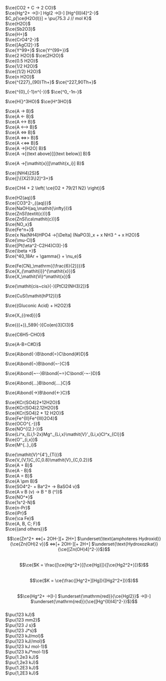 $\ce{CO2 + C -> 2 CO}$  
$\ce{Hg^2+ ->[I-] HgI2 ->[I-] [Hg^{II}I4]^2-}$  
$C_p[\ce{H2O(l)}] = \pu{75.3 J // mol K}$  
$\ce{H2O}$  
$\ce{Sb2O3}$  
$\ce{H+}$  
$\ce{CrO4^2-}$  
$\ce{[AgCl2]-}$  
$\ce{Y^99+}$ $\ce{Y^{99+}}$  
$\ce{2 H2O}$ $\ce{2H2O}$  
$\ce{0.5 H2O}$  
$\ce{1/2 H2O}$  
$\ce{(1/2) H2O}$  
$\ce{n H2O}$  
$\ce{^{227}_{90}Th+}$ $\ce{^227_90Th+}$  

$\ce{^{0}_{-1}n^{-}}$ $\ce{^0_-1n-}$  

$\ce{H{}^3HO}$ $\ce{H^3HO}$  

$\ce{A -> B}$  
$\ce{A <- B}$  
$\ce{A <-> B}$  
$\ce{A <--> B}$  
$\ce{A <=> B}$  
$\ce{A <=>> B}$  
$\ce{A <<=> B}$  
$\ce{A ->[H2O] B}$  
$\ce{A ->[{text above}][{text below}] B}$  

$\ce{A ->[\mathit{x}][\mathit{x_i}] B}$  

$\ce{(NH4)2S}$  
$\ce{[\{(X2)3\}2]^3+}$  

$\ce{CH4 + 2 \left( \ce{O2 + 79/21 N2} \right)}$  

$\ce{H2(aq)}$  
$\ce{CO3^2-_{(aq)}}$  
$\ce{NaOH(aq,\mathit{\infty})}$  
$\ce{ZnS(\textit{c})}$  
$\ce{ZnS(\ca\mathit{c})}$  
$\ce{NO_x}$  
$\ce{Fe^n+}$  
$\ce{x Na(NH4)HPO4 ->[\Delta] (NaPO3)_x + x NH3 ^ + x H2O}$  
$\ce{\mu-Cl}$  
$\ce{[Pt(\eta^2-C2H4)Cl3]-}$  
$\ce{\beta +}$  
$\ce{^40_18Ar + \gamma{} + \nu_e}$  

$\ce{Fe(CN)_\mathrm{{\frac{6}{2}}}}$  
$\ce{X_{\mathit{i}}^{\mathit{x}}}$  
$\ce{X_\mathit{Vi}^\mathit{x}}$  

$\ce{\mathit{cis~cis}{-}[PtCl2(NH3)2]}$  
 
$\ce{CuS(\mathit{hP12})}$  

$\ce{{Gluconic Acid} + H2O2}$  
 
$\ce{X_{{red}}}$  

$\ce{{(+)}_589{-}[Co(en)3]Cl3}$   

$\ce{C6H5-CHO}$  

$\ce{A-B=C#D}$  

$\ce{A\bond{-}B\bond{=}C\bond{#}D}$  

$\ce{A\bond{~}B\bond{~-}C}$  

$\ce{A\bond{~--}B\bond{~=}C\bond{-~-}D}$  

$\ce{A\bond{...}B\bond{....}C}$  

$\ce{A\bond{->}B\bond{<-}C}$  

$\ce{KCr(SO4)2*12H2O}$  
$\ce{KCr(SO4)2.12H2O}$  
$\ce{KCr(SO4)2 * 12 H2O}$  
$\ce{Fe^{II}Fe^{III}2O4}$  
$\ce{OCO^{.-}}$  
$\ce{NO^{(2.)-}}$  
$\ce{Li^x_{Li,1-2x}Mg^._{Li,x}\mathit{V}'_{Li,x}Cl^x_{Cl}}$   
$\ce{O''_{i,x}}$  
$\ce{M^{..}_i}$  

$\ce{\mathit{V}^{4'}_{Ti}}$  
$\ce{V_{V,1}C_{C,0.8}\mathit{V}_{C,0.2}}$  
$\ce{A + B}$  
$\ce{A - B}$  
$\ce{A = B}$  
$\ce{A \pm B}$  
$\ce{SO4^2- + Ba^2+ -> BaSO4 v}$  
$\ce{A v B (v) -> B ^ B (^)}$  
$\ce{NO^*}$  
$\ce{1s^2-N}$  
$\ce{n-Pr}$  
$\ce{iPr}$  
 $\ce{\ca Fe}$  
 $\ce{A, B, C; F}$  
$\ce{{and others}}$

$$\ce{Zn^2+  <=>[+ 2OH-][+ 2H+]  $\underset{\text{amphoteres Hydroxid}}{\ce{Zn(OH)2 v}}$  <=>[+ 2OH-][+ 2H+]  $\underset{\text{Hydroxozikat}}{\ce{[Zn(OH)4]^2-}}$}$$  
$$\ce{$K = \frac{[\ce{Hg^2+}][\ce{Hg}]}{[\ce{Hg2^2+}]}$}$$  
$$\ce{$K = \ce{\frac{[Hg^2+][Hg]}{[Hg2^2+]}}$}$$  
$$\ce{Hg^2+ ->[I-]  $\underset{\mathrm{red}}{\ce{HgI2}}$  ->[I-]  $\underset{\mathrm{red}}{\ce{[Hg^{II}I4]^2-}}$}$$  
$\pu{123 kJ}$  
$\pu{123 mm2}$  
$\pu{123 J s}$  
$\pu{123 J*s}$  
$\pu{123 kJ/mol}$  
$\pu{123 kJ//mol}$  
$\pu{123 kJ mol-1}$  
$\pu{123 kJ*mol-1}$   
$\pu{1.2e3 kJ}$  
$\pu{1,2e3 kJ}$  
$\pu{1.2E3 kJ}$  
$\pu{1,2E3 kJ}$  
